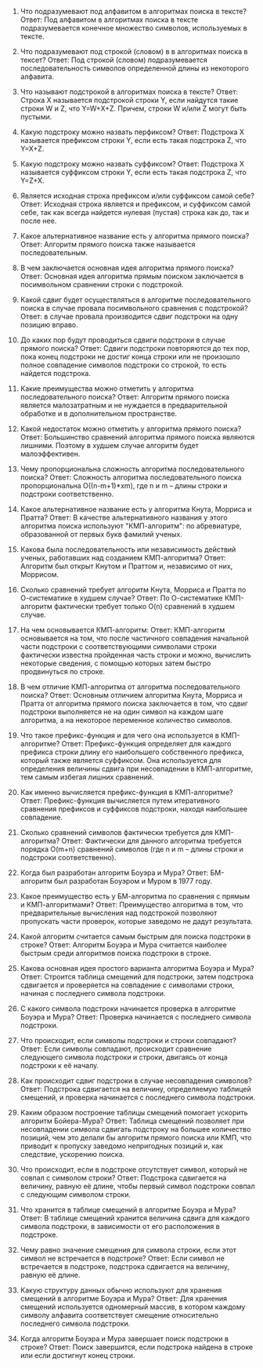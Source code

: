 1. Что подразумевают под алфавитом в алгоритмах поиска в тексте?
	Ответ: Под алфавитом в алгоритмах поиска в тексте подразумевается конечное множество символов, используемых в тексте.

2. Что подразумевают под строкой (словом) в в алгоритмах поиска в тексет?
	Ответ: Под строкой (словом) подразумевается последовательность символов определенной длины из некоторого алфавита.

3. Что называют подстрокой в алгоритмах поиска в тексте?
	Ответ: Строка X называется подстрокой строки Y, если найдутся такие строки W и Z, что Y=W+X+Z. Причем, строки W и/или Z могут быть пустыми.

4.  Какую подстроку можно назвать перфиксом?
	Ответ: Подстрока X называется префиксом строки Y, если есть такая подстрока Z, что Y=X+Z.

5. Какую подстроку можно назвать суффиксом?
	Ответ: Подстрока X называется суффиксом строки Y, если есть такая подстрока Z, что Y=Z+X.

6. Является исходная строка префиксом и/или суффиксом самой себе?
	Ответ: Исходная строка является и префиксом, и суффиксом самой себе, так как всегда найдется нулевая (пустая) строка как до, так и после нее.

7. Какое альтернативное название есть у алгоритма прямого поиска?
	Ответ: Алгоритм прямого поиска также называется последовательным.

8. В чем заключается основная идея алгоритма прямого поиска?
	Ответ: Основная идея алгоритма прямым поиском заключается в посимвольном сравнении строки с подстрокой.

9. Какой сдвиг будет осуществляться в алгоритме последовательного поиска в случае провала посимвольного сравнения с подстрокой?
	Ответ: в случае провала производится сдвиг подстроки на одну позицию вправо.

10.  До каких пор будут проводиться сдвиги подстроки в случае прямого поиска?
	Ответ: Сдвиги подстроки повторяются до тех пор, пока конец подстроки не достиг конца строки или не произошло полное совпадение символов подстроки со строкой, то есть найдется подстрока.

11. Какие преимущества можно отметить у алгоритма последовательного поиска?
	Ответ: Алгоритм прямого поиска является малозатратным и не нуждается в предварительной обработке и в дополнительном пространстве.

12. Какой недостаток можно отметить у алгоритма прямого поиска?
	Ответ:  Большинство сравнений алгоритма прямого поиска являются лишними. Поэтому в худшем случае алгоритм будет малоэффективен.

13. Чему пропорциональна сложность алгоритма последовательного поиска?
	Ответ: Сложность алгоритма последовательного поиска пропорциональна O((n-m+1)*xm), где n и m – длины строки и подстроки соответственно.

14. Какое альтернативное название есть у алгоритма Кнута, Морриса и Пратта?
	Ответ: В качестве альтернативного названия у этого алгоритма поиска используют "КМП-алгоритм": по абревиатуре, образованной от первых букв фамилий ученых.

15. Какова была последовательность или независимость действий ученых, работавших над созданием КМП-алгоритма?
	Ответ: Алгоритм был открыт Кнутом и Праттом и, независимо от них, Моррисом. 

16. Сколько сравнений требует алгоритм Кнута, Морриса и Пратта по О-систематике в худшем случае?
	Ответ: По О-систематике КМП-алгоритм фактически требует только O(n) сравнений в худшем случае.

17. На чем основывается КМП-алгоритм:
	Ответ: КМП-алгоритм основывается на том, что после частичного совпадения начальной части подстроки с соответствующими символами строки фактически известна пройденная часть строки и можно, вычислить некоторые сведения, с помощью которых затем быстро продвинуться по строке.

18. В чем отличие КМП-алгоритма от алгоритма последовательного поиска?
	Ответ: Основным отличием алгоритма Кнута, Морриса и Пратта от алгоритма прямого поиска заключается в том, что сдвиг подстроки выполняется не на один символ на каждом шаге алгоритма, а на некоторое переменное количество символов.

19. Что такое префикс-функция и для чего она используется в КМП-алгоритме?
	Ответ: Префикс-функция определяет для каждого префикса строки длину его наибольшего собственного префикса, который также является суффиксом. Она используется для определения величины сдвига при несовпадении в КМП-алгоритме, тем самым избегая лишних сравнений.

20. Как именно вычисляется префикс-функция в КМП-алгоритме?
	Ответ: Префикс-функция вычисляется путем итеративного сравнения префиксов и суффиксов подстроки, находя наибольшее совпадение.

21. Сколько сравнений символов фактически требуется для КМП-алгоритма?
	Ответ: Фактически для данного алгоритма требуется порядка O(m+n) сравнений символов (где n и m – длины строки и подстроки соответственно).

22. Когда был разработан алгоритм Боуэра и Мура?
	Ответ: БМ-алгоритм был разработан Боуэром и Муром в 1977 году.

23. Какое преимущество есть у БМ-алгоритма по сравнения с прямым и КМП-алгоритмами?
	Ответ: Преимущество алгоритма в том, что предварительные вычисления над подстрокой позволяют пропускать части проверок, которые заведомо не дадут результата.

24. Какой алгоритм считается самым быстрым для поиска подстроки в строке?
	Ответ: Алгоритм Боуэра и Мура считается наиболее быстрым среди алгоритмов поиска подстроки в строке.

25. Какова основная идея простого варианта алгоритма Боуэра и Мура?
	Ответ: Строится таблица смещений для подстроки, затем подстрока сдвигается и проверяется на совпадение с символами строки, начиная с последнего символа подстроки.

26. С какого символа подстроки начинается проверка в алгоритме Боуэра и Мура?
	Ответ: Проверка начинается с последнего символа подстроки.

27. Что происходит, если символы подстроки и строки совпадают?
	Ответ: Если символы совпадают, происходит сравнение следующего символа подстроки и строки, двигаясь от конца подстроки к её началу.

28. Как происходит сдвиг подстроки в случае несовпадения символов?
	Ответ: Подстрока сдвигается на величину, определяемую таблицей смещений, и проверка начинается с последнего символа подстроки.

29. Каким образом построение таблицы смещений помогает ускорить алгоритм Бойера-Мура?
	Ответ: Таблица смещений позволяет при несовпадении символа сдвигать подстроку на большее количество позиций, чем это делали бы алгоритм прямого поиска или КМП, что приводит к пропуску заведомо непригодных позиций и, как следствие, ускорению поиска.

30. Что происходит, если в подстроке отсутствует символ, который не совпал с символом строки?
	Ответ: Подстрока сдвигается на величину, равную её длине, чтобы первый символ подстроки совпал с следующим символом строки.

31. Что хранится в таблице смещений в алгоритме Боуэра и Мура?
	Ответ: В таблице смещений хранится величина сдвига для каждого символа подстроки, в зависимости от его расположения в подстроке.

32. Чему равно значение смещения для символа строки, если этот символ не встречается в подстроке?
	Ответ: Если символ не встречается в подстроке, подстрока сдвигается на величину, равную её длине.

33. Какую структуру данных обычно используют для хранения смещений в алгоритме Боуэра и Мура?
	Ответ: Для хранения смещений используется одномерный массив, в котором каждому символу алфавита соответствует смещение относительно последнего символа подстроки.

34. Когда алгоритм Боуэра и Мура завершает поиск подстроки в строке?
	Ответ: Поиск завершится, если подстрока найдена в строке или если достигнут конец строки.